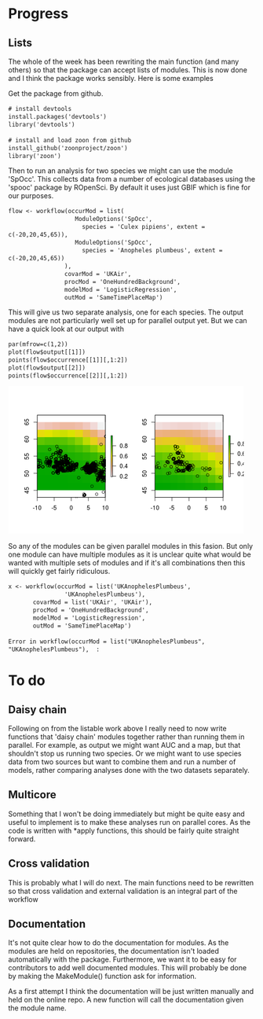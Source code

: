 # Progress

## Lists

The whole of the week has been rewriting the main function (and many others) so that the package can accept lists of modules. This is now done and I think the package works sensibly. Here is some examples

Get the package from github.


    # install devtools
    install.packages('devtools')
    library('devtools')
    
    # install and load zoon from github
    install_github('zoonproject/zoon')
    library('zoon')


Then to run an analysis for two species we might can use the module 'SpOcc'. This collects data from a number of ecological databases using the 'spooc' package by ROpenSci. By default it uses just GBIF which is fine for our purposes.

    flow <- workflow(occurMod = list(
                       ModuleOptions('SpOcc', 
                         species = 'Culex pipiens', extent = c(-20,20,45,65)), 
                       ModuleOptions('SpOcc', 
                         species = 'Anopheles plumbeus', extent = c(-20,20,45,65)) 
                    ),
                    covarMod = 'UKAir',
                    procMod = 'OneHundredBackground',
                    modelMod = 'LogisticRegression',
                    outMod = 'SameTimePlaceMap')

This will give us two separate analysis, one for each species. The output modules are not particularly well set up for parallel output yet. But we can have a quick look at our output with

    par(mfrow=c(1,2))
    plot(flow$output[[1]])
    points(flow$occurrence[[1]][,1:2])
    plot(flow$output[[2]])
    points(flow$occurrence[[2]][,1:2])

![Plotted output](parallelSp.png)

So any of the modules can be given parallel modules in this fasion. But only one module can have multiple modules as it is unclear quite what would be wanted with multiple sets of modules and if it's all combinations then this will quickly get fairly ridiculous.

    x <- workflow(occurMod = list('UKAnophelesPlumbeus',
                    'UKAnophelesPlumbeus'),
           covarMod = list('UKAir', 'UKAir'),
           procMod = 'OneHundredBackground',
           modelMod = 'LogisticRegression',
           outMod = 'SameTimePlaceMap')

    Error in workflow(occurMod = list("UKAnophelesPlumbeus", "UKAnophelesPlumbeus"),  : 

# To do

## Daisy chain
Following on from the listable work above I really need to now write functions that 'daisy chain' modules together rather than running them in parallel. For example, as output we might want AUC and a map, but that shouldn't stop us running two species. Or we might want to use species data from two sources but want to combine them and run a number of models, rather comparing analyses done with the two datasets separately.

## Multicore
Something that I won't be doing immediately but might be quite easy and useful to implement is to make these analyses run on parallel cores. As the code is written with *apply functions, this should be fairly quite straight forward.

## Cross validation
This is probably what I will do next. The main functions need to be rewritten so that cross validation and external validation is an integral part of the workflow

## Documentation
It's not quite clear how to do the documentation for modules. As the modules are held on repositories, the documentation isn't loaded automatically with the package. Furthermore, we want it to be easy for contributors to add well documented modules. This will probably be done by making the MakeModule() function ask for information.

As a first attempt I think the documentation will be just written manually and held on the online repo. A new function will call the documentation given the module name.





